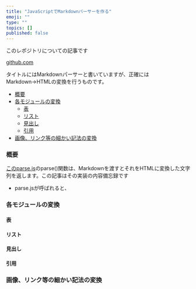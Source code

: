 ```yaml
---
title: "JavaScriptでMarkdownパーサーを作る"
emoji: ""
type: ""
topics: []
published: false
---
```


このレポジトリについての記事です

[github.com](https://github.com/20niship/simple-markdown-parser)

  
タイトルにはMarkdownパーサーと書いていますが、正確にはMarkdown→HTMLの変換を行うものです。  
  
* [概要](#概要)
* [各モジュールの変換](#各モジュールの変換)  
   * [表](#表)  
   * [リスト](#リスト)  
   * [見出し](#見出し)  
   * [引用](#引用)
* [画像、リンク等の細かい記法の変換](#画像リンク等の細かい記法の変換)

### 概要

[このparse.js](https://github.com/20niship/simple-markdown-parser/blob/master/parser.js)のparse()関数は、Markdownを渡すとそれをHTMLに変換した文字列を返します。この記事はその実装の内容備忘録です

* parse.jsが呼ばれると、

### 各モジュールの変換

#### 表

#### リスト

#### 見出し

#### 引用

### 画像、リンク等の細かい記法の変換